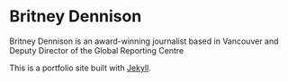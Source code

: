 # Britney Dennison

Britney Dennison is an award-winning journalist based in Vancouver and Deputy Director of the Global Reporting Centre

This is a portfolio site built with [Jekyll](https://jekyllrb.com).